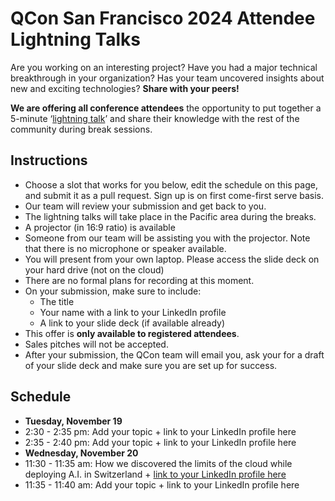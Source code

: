 # QCon San Francisco 2024 Attendee Lightning Talks

Are you working on an interesting project? Have you had a major technical breakthrough in your organization? Has your team uncovered insights about new and exciting technologies? **Share with your peers!**

**We are offering all conference attendees** the opportunity to put together a 5-minute ‘[lightning talk](https://en.wikipedia.org/wiki/Lightning_talk)’ and share their knowledge with the rest of the community during break sessions.

## Instructions
- Choose a slot that works for you below, edit the schedule on this page, and submit it as a pull request. Sign up is on first come-first serve basis.
- Our team will review your submission and get back to you.
- The lightning talks will take place in the Pacific area during the breaks.
- A projector (in 16:9 ratio) is available
- Someone from our team will be assisting you with the projector. Note that there is no microphone or speaker available.
- You will present from your own laptop. Please access the slide deck on your hard drive (not on the cloud)
- There are no formal plans for recording at this moment.
- On your submission, make sure to include:
  - The title
  - Your name with a link to your LinkedIn profile
  - A link to your slide deck (if available already)
- This offer is **only available to registered attendees**.
- Sales pitches will not be accepted.
- After your submission, the QCon team will email you, ask your for a draft of your slide deck and make sure you are set up for success.

## Schedule
- **Tuesday, November 19**
- 2:30 - 2:35 pm: Add your topic + link to your LinkedIn profile here
- 2:35 - 2:40 pm: Add your topic + link to your LinkedIn profile here
- **Wednesday, November 20**
- 11:30 - 11:35 am: How we discovered the limits of the cloud while deploying A.I. in Switzerland + [link to your LinkedIn profile here](https://www.linkedin.com/in/marco-van-de-haar-0137b628)
- 11:35 - 11:40 am: Add your topic + link to your LinkedIn profile here

